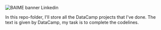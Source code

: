 ![BAIME banner Linkedin](https://user-images.githubusercontent.com/47600826/73174265-9c3c5e80-4107-11ea-858b-c2c9f5304729.png)

In this repo-folder, I'll store all the DataCamp projects that I've done. The text is given by DataCamp, my task is to complete the codelines. 
